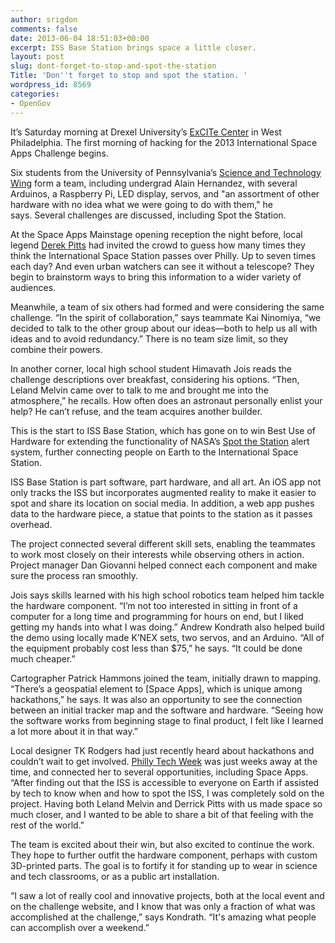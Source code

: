 ```yaml
---
author: srigdon
comments: false
date: 2013-06-04 18:51:03+00:00
excerpt: ISS Base Station brings space a little closer.
layout: post
slug: dont-forget-to-stop-and-spot-the-station
Title: 'Don''t forget to stop and spot the station. '
wordpress_id: 8569
categories:
- OpenGov
---
```


It’s Saturday morning at Drexel University’s [ExCITe Center](http://drexel.edu/excite/) in West Philadelphia. The first morning of hacking for the 2013 International Space Apps Challenge begins.

Six students from the University of Pennsylvania’s [Science and Technology Wing](http://www.stwing.upenn.edu/index.php) form a team, including undergrad Alain Hernandez, with several Arduinos, a Raspberry Pi, LED display, servos, and "an assortment of other hardware with no idea what we were going to do with them," he says. Several challenges are discussed, including Spot the Station.

At the Space Apps Mainstage opening reception the night before, local legend [Derek Pitts](https://solarsystem.nasa.gov/people/profile.cfm?Code=PittsD) had invited the crowd to guess how many times they think the International Space Station passes over Philly. Up to seven times each day? And even urban watchers can see it without a telescope? They begin to brainstorm ways to bring this information to a wider variety of audiences.

Meanwhile, a team of six others had formed and were considering the same challenge. “In the spirit of collaboration,” says teammate Kai Ninomiya, “we decided to talk to the other group about our ideas—both to help us all with ideas and to avoid redundancy.” There is no team size limit, so they combine their powers.

In another corner, local high school student Himavath Jois reads the challenge descriptions over breakfast, considering his options. “Then, Leland Melvin came over to talk to me and brought me into the atmosphere,” he recalls. How often does an astronaut personally enlist your help? He can’t refuse, and the team acquires another builder.

This is the start to ISS Base Station, which has gone on to win Best Use of Hardware for extending the functionality of NASA’s [Spot the Station](http://spotthestation.nasa.gov/) alert system, further connecting people on Earth to the International Space Station.

ISS Base Station is part software, part hardware, and all art. An iOS app not only tracks the ISS but incorporates augmented reality to make it easier to spot and share its location on social media. In addition, a web app pushes data to the hardware piece, a statue that points to the station as it passes overhead.

The project connected several different skill sets, enabling the teammates to work most closely on their interests while observing others in action. Project manager Dan Giovanni helped connect each component and make sure the process ran smoothly.

Jois says skills learned with his high school robotics team helped him tackle the hardware component. “I’m not too interested in sitting in front of a computer for a long time and programming for hours on end, but I liked getting my hands into what I was doing.” Andrew Kondrath also helped build the demo using locally made K’NEX sets, two servos, and an Arduino. “All of the equipment probably cost less than $75,” he says. “It could be done much cheaper.”

Cartographer Patrick Hammons joined the team, initially drawn to mapping. “There’s a geospatial element to [Space Apps], which is unique among hackathons,” he says. It was also an opportunity to see the connection between an initial tracker map and the software and hardware. “Seeing how the software works from beginning stage to final product, I felt like I learned a lot more about it in that way.”

Local designer TK Rodgers had just recently heard about hackathons and couldn’t wait to get involved. [Philly Tech Week](http://phillytechweek.com/) was just weeks away at the time, and connected her to several opportunities, including Space Apps. “After finding out that the ISS is accessible to everyone on Earth if assisted by tech to know when and how to spot the ISS, I was completely sold on the project. Having both Leland Melvin and Derrick Pitts with us made space so much closer, and I wanted to be able to share a bit of that feeling with the rest of the world.”

The team is excited about their win, but also excited to continue the work. They hope to further outfit the hardware component, perhaps with custom 3D-printed parts. The goal is to fortify it for standing up to wear in science and tech classrooms, or as a public art installation.

“I saw a lot of really cool and innovative projects, both at the local event and on the challenge website, and I know that was only a fraction of what was accomplished at the challenge,” says Kondrath. “It's amazing what people can accomplish over a weekend.”
